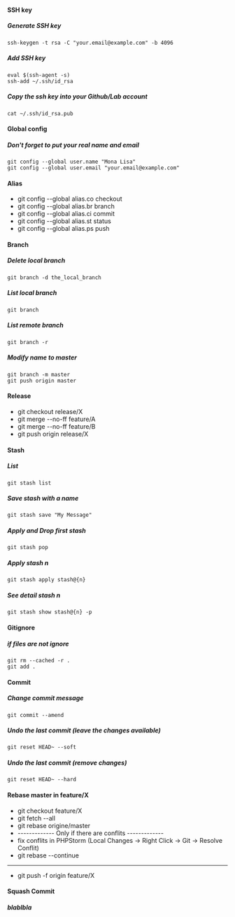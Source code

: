 #### SSH key
##### Generate SSH key
```ssh-keygen -t rsa -C "your.email@example.com" -b 4096```
##### Add SSH key
```
eval $(ssh-agent -s)
ssh-add ~/.ssh/id_rsa
```
##### Copy the ssh key into your Github/Lab account
```cat ~/.ssh/id_rsa.pub```
#### Global config 
##### Don't forget to put your real name and email 
```
git config --global user.name "Mona Lisa"
git config --global user.email "your.email@example.com"
```
#### Alias
- git config --global alias.co checkout 
- git config --global alias.br branch 
- git config --global alias.ci commit 
- git config --global alias.st status 
- git config --global alias.ps push 
#### Branch
##### Delete local branch
```git branch -d the_local_branch```
##### List local branch
```git branch```
##### List remote branch
```git branch -r```
##### Modify name to master
```
git branch -m master
git push origin master
```
#### Release
- git checkout release/X
- git merge --no-ff feature/A
- git merge --no-ff feature/B
- git push origin release/X
#### Stash
##### List 
```git stash list```
##### Save stash with a name
```git stash save "My Message"```
##### Apply and Drop first stash
```git stash pop```
##### Apply stash n
```git stash apply stash@{n}```
##### See detail stash n
```git stash show stash@{n} -p```
#### Gitignore
##### if files are not ignore
```
git rm --cached -r .
git add .
```
#### Commit
##### Change commit message
```git commit --amend```
##### Undo the last commit (leave the changes available)
```git reset HEAD~ --soft```
##### Undo the last commit (remove changes)
```git reset HEAD~ --hard```
#### Rebase master in feature/X
- git checkout feature/X
- git fetch --all
- git rebase origine/master
- ------------- Only if there are conflits -------------
- fix conflits in PHPStorm (Local Changes -> Right Click -> Git -> Resolve Conflit)
- git rebase --continue
- ------------------------------------------------------
- git push -f origin feature/X
#### Squash Commit
##### blablbla
